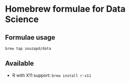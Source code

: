 # Homebrew formulae for Data Science
## Formulae usage

```brew tap souzapd/data```

## Available
- R with X11 support: ```brew install r-x11```
